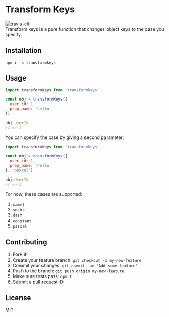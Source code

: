 # Transform Keys
![travis-cli](https://api.travis-ci.org/Synvox/transformKeys.svg?branch=master)  
Transform keys is a pure function that changes object keys to the case you specify.  

## Installation

```
npm i -s transformkeys
```
## Usage

```javascript
import transformKeys from 'transformkeys'

const obj = transformKeys({
  user_id: 1,
  prop_name: 'hello'
})

obj.userId
// => 1
```

You can specify the case by giving a second parameter:

```javascript
import transformKeys from 'transformkeys'

const obj = transformKeys({
  user_id: 1,
  prop_name: 'hello'
}, 'pascal')

obj.UserId
// => 1
```

For now, these cases are supported:
  1. `camel`
  2. `snake`
  3. `dash`
  4. `constant`
  5. `pascal`

## Contributing
1. Fork it!
2. Create your feature branch: `git checkout -b my-new-feature`
3. Commit your changes: `git commit -am 'Add some feature'`
4. Push to the branch: `git push origin my-new-feature`
5. Make sure tests pass: `npm t`
6. Submit a pull request :D

## License
MIT
